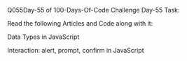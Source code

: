 Q055Day-55 of 100-Days-Of-Code Challenge Day-55 Task:

Read the following Articles and Code along with it:

Data Types in JavaScript

Interaction: alert, prompt, confirm in JavaScript
